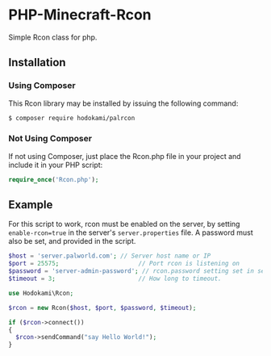 PHP-Minecraft-Rcon
==================

Simple Rcon class for php.

## Installation
### Using Composer
This Rcon library may be installed by issuing the following command:
```bash
$ composer require hodokami/palrcon
```
### Not Using Composer
If not using Composer, just place the Rcon.php file in your project and include it in your PHP script:
```php
require_once('Rcon.php');
```

## Example
For this script to work, rcon must be enabled on the server, by setting `enable-rcon=true` in the server's `server.properties` file. A password must also be set, and provided in the script.

```php
$host = 'server.palworld.com'; // Server host name or IP
$port = 25575;                      // Port rcon is listening on
$password = 'server-admin-password'; // rcon.password setting set in server.properties
$timeout = 3;                       // How long to timeout.

use Hodokami\Rcon;

$rcon = new Rcon($host, $port, $password, $timeout);

if ($rcon->connect())
{
  $rcon->sendCommand("say Hello World!");
}
```
